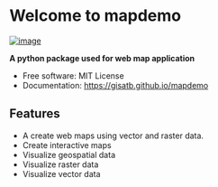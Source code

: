 # Welcome to mapdemo


[![image](https://img.shields.io/pypi/v/mapdemo.svg)](https://pypi.python.org/pypi/mapdemo)


**A python package used for web map application**


-   Free software: MIT License
-   Documentation: <https://gisatb.github.io/mapdemo>
    

## Features

-   A create web maps using vector and raster data.
-   Create interactive maps
-   Visualize geospatial data
-   Visualize raster data
-   Visualize vector data
